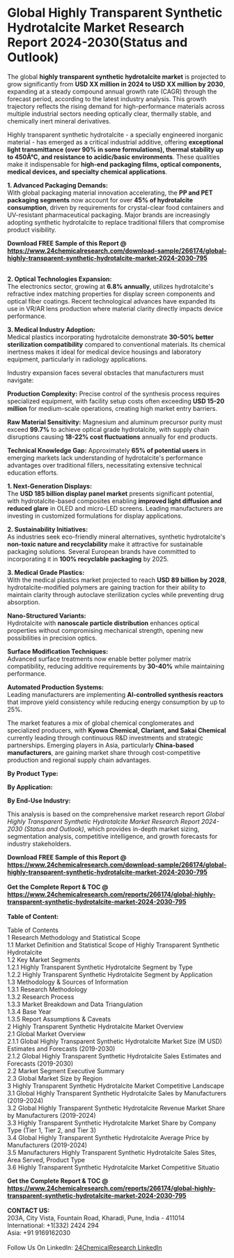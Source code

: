 <h1>Global Highly Transparent Synthetic Hydrotalcite Market Research Report 2024-2030(Status and Outlook)</h1><p>The global <strong>highly transparent synthetic hydrotalcite market</strong> is projected to grow significantly from <strong>USD XX million in 2024 to USD XX million by 2030</strong>, expanding at a steady compound annual growth rate (CAGR) through the forecast period, according to the latest industry analysis. This growth trajectory reflects the rising demand for high-performance materials across multiple industrial sectors needing optically clear, thermally stable, and chemically inert mineral derivatives.</p><p>Highly transparent synthetic hydrotalcite - a specially engineered inorganic material - has emerged as a critical industrial additive, offering <strong>exceptional light transmittance (over 90% in some formulations), thermal stability up to 450Â°C, and resistance to acidic/basic environments</strong>. These qualities make it indispensable for <strong>high-end packaging films, optical components, medical devices, and specialty chemical applications</strong>.</p><p><strong>1. Advanced Packaging Demands:</strong><br>
With global packaging material innovation accelerating, the <strong>PP and PET packaging segments</strong> now account for over <strong>45% of hydrotalcite consumption</strong>, driven by requirements for crystal-clear food containers and UV-resistant pharmaceutical packaging. Major brands are increasingly adopting synthetic hydrotalcite to replace traditional fillers that compromise product visibility.</p><div><b>Download FREE Sample of this Report @ 
            <a href="https://www.24chemicalresearch.com/download-sample/266174/global-highly-transparent-synthetic-hydrotalcite-market-2024-2030-795">
            https://www.24chemicalresearch.com/download-sample/266174/global-highly-transparent-synthetic-hydrotalcite-market-2024-2030-795</a></b></div><br><p><strong>2. Optical Technologies Expansion:</strong><br>
The electronics sector, growing at <strong>6.8% annually</strong>, utilizes hydrotalcite's refractive index matching properties for display screen components and optical fiber coatings. Recent technological advances have expanded its use in VR/AR lens production where material clarity directly impacts device performance.</p><p><strong>3. Medical Industry Adoption:</strong><br>
Medical plastics incorporating hydrotalcite demonstrate <strong>30-50% better sterilization compatibility</strong> compared to conventional materials. Its chemical inertness makes it ideal for medical device housings and laboratory equipment, particularly in radiology applications.</p><p>Industry expansion faces several obstacles that manufacturers must navigate:</p><p><strong>Production Complexity:</strong> Precise control of the synthesis process requires specialized equipment, with facility setup costs often exceeding <strong>USD 15-20 million</strong> for medium-scale operations, creating high market entry barriers.</p><p><strong>Raw Material Sensitivity:</strong> Magnesium and aluminum precursor purity must exceed <strong>99.7%</strong> to achieve optical grade hydrotalcite, with supply chain disruptions causing <strong>18-22% cost fluctuations</strong> annually for end products.</p><p><strong>Technical Knowledge Gap:</strong> Approximately <strong>65% of potential users</strong> in emerging markets lack understanding of hydrotalcite's performance advantages over traditional fillers, necessitating extensive technical education efforts.</p><p><strong>1. Next-Generation Displays:</strong><br>
The <strong>USD 185 billion display panel market</strong> presents significant potential, with hydrotalcite-based composites enabling <strong>improved light diffusion and reduced glare</strong> in OLED and micro-LED screens. Leading manufacturers are investing in customized formulations for display applications.</p><p><strong>2. Sustainability Initiatives:</strong><br>
As industries seek eco-friendly mineral alternatives, synthetic hydrotalcite's <strong>non-toxic nature and recyclability</strong> make it attractive for sustainable packaging solutions. Several European brands have committed to incorporating it in <strong>100% recyclable packaging</strong> by 2025.</p><p><strong>3. Medical Grade Plastics:</strong><br>
With the medical plastics market projected to reach <strong>USD 89 billion by 2028</strong>, hydrotalcite-modified polymers are gaining traction for their ability to maintain clarity through autoclave sterilization cycles while preventing drug absorption.</p><p><strong>Nano-Structured Variants:</strong><br>
	Hydrotalcite with <strong>nanoscale particle distribution</strong> enhances optical properties without compromising mechanical strength, opening new possibilities in precision optics.</p><p><strong>Surface Modification Techniques:</strong><br>
	Advanced surface treatments now enable better polymer matrix compatibility, reducing additive requirements by <strong>30-40%</strong> while maintaining performance.</p><p><strong>Automated Production Systems:</strong><br>
	Leading manufacturers are implementing <strong>AI-controlled synthesis reactors</strong> that improve yield consistency while reducing energy consumption by up to 25%.</p><p>The market features a mix of global chemical conglomerates and specialized producers, with <strong>Kyowa Chemical, Clariant, and Sakai Chemical</strong> currently leading through continuous R&amp;D investments and strategic partnerships. Emerging players in Asia, particularly <strong>China-based manufacturers</strong>, are gaining market share through cost-competitive production and regional supply chain advantages.</p><p><strong>By Product Type:</strong></p><p><strong>By Application:</strong></p><p><strong>By End-Use Industry:</strong></p><p>This analysis is based on the comprehensive market research report <em>Global Highly Transparent Synthetic Hydrotalcite Market Research Report 2024-2030 (Status and Outlook)</em>, which provides in-depth market sizing, segmentation analysis, competitive intelligence, and growth forecasts for industry stakeholders.</p><div><b>Download FREE Sample of this Report @ 
            <a href="https://www.24chemicalresearch.com/download-sample/266174/global-highly-transparent-synthetic-hydrotalcite-market-2024-2030-795">
            https://www.24chemicalresearch.com/download-sample/266174/global-highly-transparent-synthetic-hydrotalcite-market-2024-2030-795</a></b></div><br><div><b>Get the Complete Report & TOC @ 
            <a href="https://www.24chemicalresearch.com/reports/266174/global-highly-transparent-synthetic-hydrotalcite-market-2024-2030-795">
            https://www.24chemicalresearch.com/reports/266174/global-highly-transparent-synthetic-hydrotalcite-market-2024-2030-795</a></b></div><br>
            <b>Table of Content:</b><p>Table of Contents<br />
1 Research Methodology and Statistical Scope<br />
1.1 Market Definition and Statistical Scope of Highly Transparent Synthetic Hydrotalcite<br />
1.2 Key Market Segments<br />
1.2.1 Highly Transparent Synthetic Hydrotalcite Segment by Type<br />
1.2.2 Highly Transparent Synthetic Hydrotalcite Segment by Application<br />
1.3 Methodology & Sources of Information<br />
1.3.1 Research Methodology<br />
1.3.2 Research Process<br />
1.3.3 Market Breakdown and Data Triangulation<br />
1.3.4 Base Year<br />
1.3.5 Report Assumptions & Caveats<br />
2 Highly Transparent Synthetic Hydrotalcite Market Overview<br />
2.1 Global Market Overview<br />
2.1.1 Global Highly Transparent Synthetic Hydrotalcite Market Size (M USD) Estimates and Forecasts (2019-2030)<br />
2.1.2 Global Highly Transparent Synthetic Hydrotalcite Sales Estimates and Forecasts (2019-2030)<br />
2.2 Market Segment Executive Summary<br />
2.3 Global Market Size by Region<br />
3 Highly Transparent Synthetic Hydrotalcite Market Competitive Landscape<br />
3.1 Global Highly Transparent Synthetic Hydrotalcite Sales by Manufacturers (2019-2024)<br />
3.2 Global Highly Transparent Synthetic Hydrotalcite Revenue Market Share by Manufacturers (2019-2024)<br />
3.3 Highly Transparent Synthetic Hydrotalcite Market Share by Company Type (Tier 1, Tier 2, and Tier 3)<br />
3.4 Global Highly Transparent Synthetic Hydrotalcite Average Price by Manufacturers (2019-2024)<br />
3.5 Manufacturers Highly Transparent Synthetic Hydrotalcite Sales Sites, Area Served, Product Type<br />
3.6 Highly Transparent Synthetic Hydrotalcite Market Competitive Situatio</p><div><b>Get the Complete Report & TOC @ 
            <a href="https://www.24chemicalresearch.com/reports/266174/global-highly-transparent-synthetic-hydrotalcite-market-2024-2030-795">
            https://www.24chemicalresearch.com/reports/266174/global-highly-transparent-synthetic-hydrotalcite-market-2024-2030-795</a></b></div><br><b>CONTACT US:</b><br>
            203A, City Vista, Fountain Road, Kharadi, Pune, India - 411014<br>
            International: +1(332) 2424 294<br>
            Asia: +91 9169162030 <br><br>
            Follow Us On LinkedIn: <a href="https://www.linkedin.com/company/24chemicalresearch/">24ChemicalResearch LinkedIn</a>